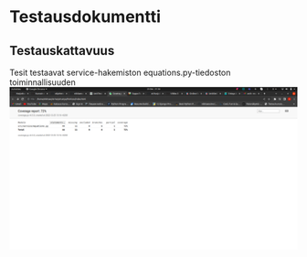 # Testausdokumentti

## Testauskattavuus
Tesit testaavat service-hakemiston equations.py-tiedoston toiminnallisuuden
![test](https://github.com/nikitaessine/ot-harjoitustyo/blob/master/testaus.png?raw=true)
